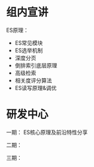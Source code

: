 # 组内宣讲
ES原理：
- ES常见模块
- ES选举机制
- 深度分页
- 倒排索引底层原理
- 高级检索
- 相关度评分算法
- ES读写原理&调优

# 研发中心
一期：
	ES核心原理及前沿特性分享

二期：


三期：